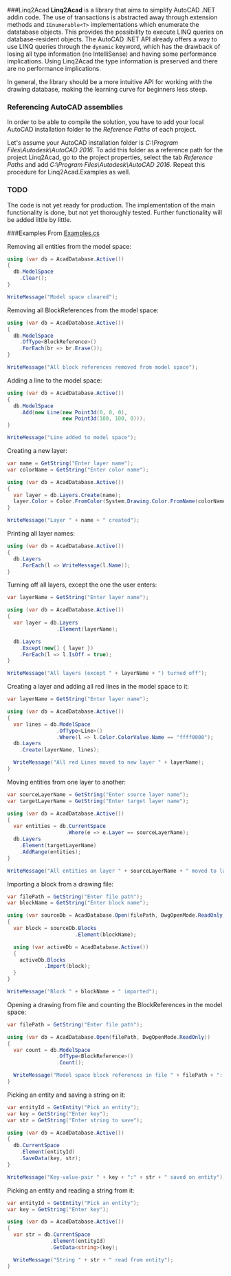 ###Linq2Acad
**Linq2Acad** is a library that aims to simplify AutoCAD .NET addin code. The use of transactions is abstracted away through extension methods and ```IEnumerable<T>``` implementations which enumerate the datatabase objects. This provides the possibility to execute LINQ queries on database-resident objects. The AutoCAD .NET API already offers a way to use LINQ queries through the ```dynamic``` keyword, which has the drawback of losing all type information (no IntelliSense) and having some performance implications. Using Linq2Acad the type information is preserved and there are no performance implications.

In general, the library should be a more intuitive API for working with the drawing database, making the learning curve for beginners less steep.

### Referencing AutoCAD assemblies
In order to be able to compile the solution, you have to add your local AutoCAD installation folder to the *Reference Paths* of each project.

Let's assume your AutoCAD installation folder is *C:\Program Files\Autodesk\AutoCAD 2016*. To add this folder as a reference path for the project Linq2Acad, go to the project properties, select the tab *Reference Paths* and add *C:\Program Files\Autodesk\AutoCAD 2016*. Repeat this procedure for Linq2Acad.Examples as well.

### TODO
The code is not yet ready for production. The implementation of the main functionality is done, but not yet thoroughly tested. Further functionality will be added little by little.

###Examples
From [Examples.cs](https://github.com/wtertinek/Linq2Acad/blob/master/Linq2Acad.Examples/Examples.cs)

Removing all entities from the model space:

```c#
using (var db = AcadDatabase.Active())
{
  db.ModelSpace
    .Clear();
}

WriteMessage("Model space cleared");
```

Removing all BlockReferences from the model space:

```c#
using (var db = AcadDatabase.Active())
{
  db.ModelSpace
    .OfType<BlockReference>()
    .ForEach(br => br.Erase());
}

WriteMessage("All block references removed from model space");
```

Adding a line to the model space:

```c#
using (var db = AcadDatabase.Active())
{
  db.ModelSpace
    .Add(new Line(new Point3d(0, 0, 0),
                  new Point3d(100, 100, 0)));
}

WriteMessage("Line added to model space");
```

Creating a new layer:

```c#
var name = GetString("Enter layer name");
var colorName = GetString("Enter color name");

using (var db = AcadDatabase.Active())
{
  var layer = db.Layers.Create(name);
  layer.Color = Color.FromColor(System.Drawing.Color.FromName(colorName));
}

WriteMessage("Layer " + name + " created");
```

Printing all layer names:

```c#
using (var db = AcadDatabase.Active())
{
  db.Layers
    .ForEach(l => WriteMessage(l.Name));
}
```

Turning off all layers, except the one the user enters:

```c#
var layerName = GetString("Enter layer name");

using (var db = AcadDatabase.Active())
{
  var layer = db.Layers
                .Element(layerName);

  db.Layers
    .Except(new[] { layer })
    .ForEach(l => l.IsOff = true);
}

WriteMessage("All layers (except " + layerName + ") turned off");
```

Creating a layer and adding all red lines in the model space to it:

```c#
var layerName = GetString("Enter layer name");

using (var db = AcadDatabase.Active())
{
  var lines = db.ModelSpace
                .OfType<Line>()
                .Where(l => l.Color.ColorValue.Name == "ffff0000");
  db.Layers
    .Create(layerName, lines);

  WriteMessage("All red Lines moved to new layer " + layerName);
}
```

Moving entities from one layer to another:

```c#
var sourceLayerName = GetString("Enter source layer name");
var targetLayerName = GetString("Enter target layer name");

using (var db = AcadDatabase.Active())
{
  var entities = db.CurrentSpace
                   .Where(e => e.Layer == sourceLayerName);
  db.Layers
    .Element(targetLayerName)
    .AddRange(entities);
}

WriteMessage("All entities on layer " + sourceLayerName + " moved to layer " + targetLayerName);
```

Importing a block from a drawing file:

```c#
var filePath = GetString("Enter file path");
var blockName = GetString("Enter block name");

using (var sourceDb = AcadDatabase.Open(filePath, DwgOpenMode.ReadOnly))
{
  var block = sourceDb.Blocks
                      .Element(blockName);

  using (var activeDb = AcadDatabase.Active())
  {
    activeDb.Blocks
            .Import(block);
  }
}

WriteMessage("Block " + blockName + " imported");
```

Opening a drawing from file and counting the BlockReferences in the model space:

```c#
var filePath = GetString("Enter file path");

using (var db = AcadDatabase.Open(filePath, DwgOpenMode.ReadOnly))
{
  var count = db.ModelSpace
                .OfType<BlockReference>()
                .Count();

  WriteMessage("Model space block references in file " + filePath + ": " + count);
}
```

Picking an entity and saving a string on it:

```c#
var entityId = GetEntity("Pick an entity");
var key = GetString("Enter key");
var str = GetString("Enter string to save");

using (var db = AcadDatabase.Active())
{
  db.CurrentSpace
    .Element(entityId)
    .SaveData(key, str);
}

WriteMessage("Key-value-pair " + key + ":" + str + " saved on entity");
```

Picking an entity and reading a string from it:

```c#
var entityId = GetEntity("Pick an entity");
var key = GetString("Enter key");

using (var db = AcadDatabase.Active())
{
  var str = db.CurrentSpace
              .Element(entityId)
              .GetData<string>(key);

  WriteMessage("String " + str + " read from entity");
}
```

